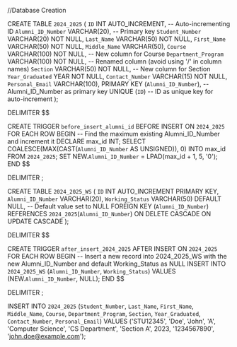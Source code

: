 //Database Creation





CREATE TABLE `2024_2025` (
    `ID` INT AUTO_INCREMENT,                      -- Auto-incrementing ID
    `Alumni_ID_Number` VARCHAR(20),               -- Primary key
    `Student_Number` VARCHAR(20) NOT NULL,
    `Last_Name` VARCHAR(50) NOT NULL,
    `First_Name` VARCHAR(50) NOT NULL,
    `Middle_Name` VARCHAR(50),
    `Course` VARCHAR(100) NOT NULL,               -- New column for Course
    `Department_Program` VARCHAR(100) NOT NULL,   -- Renamed column (avoid using '/' in column names)
    `Section` VARCHAR(50) NOT NULL,               -- New column for Section
    `Year_Graduated` YEAR NOT NULL, 
    `Contact_Number` VARCHAR(15) NOT NULL,
    `Personal_Email` VARCHAR(100),
    PRIMARY KEY (`Alumni_ID_Number`),             -- Alumni_ID_Number as primary key
    UNIQUE (`ID`)                                 -- ID as unique key for auto-increment
);


DELIMITER $$

CREATE TRIGGER `before_insert_alumni_id`
BEFORE INSERT ON `2024_2025`
FOR EACH ROW
BEGIN
  -- Find the maximum existing Alumni_ID_Number and increment it
  DECLARE max_id INT;
  SELECT COALESCE(MAX(CAST(`Alumni_ID_Number` AS UNSIGNED)), 0) INTO max_id FROM `2024_2025`;
  SET NEW.`Alumni_ID_Number` = LPAD(max_id + 1, 5, '0');
END $$

DELIMITER ;


CREATE TABLE `2024_2025_WS` (
    `ID` INT AUTO_INCREMENT PRIMARY KEY,
    `Alumni_ID_Number` VARCHAR(20),
    `Working_Status` VARCHAR(50) DEFAULT NULL,     -- Default value set to NULL
    FOREIGN KEY (`Alumni_ID_Number`) REFERENCES `2024_2025`(`Alumni_ID_Number`) ON DELETE CASCADE ON UPDATE CASCADE
);


DELIMITER $$

CREATE TRIGGER `after_insert_2024_2025`
AFTER INSERT ON `2024_2025`
FOR EACH ROW
BEGIN
    -- Insert a new record into 2024_2025_WS with the new Alumni_ID_Number and default Working_Status as NULL
    INSERT INTO `2024_2025_WS` (`Alumni_ID_Number`, `Working_Status`)
    VALUES (NEW.`Alumni_ID_Number`, NULL);
END $$

DELIMITER ;


INSERT INTO `2024_2025` 
(`Student_Number`, `Last_Name`, `First_Name`, `Middle_Name`, `Course`, `Department_Program`, `Section`, `Year_Graduated`, `Contact_Number`, `Personal_Email`) 
VALUES 
('STU12345', 'Doe', 'John', 'A', 'Computer Science', 'CS Department', 'Section A', 2023, '1234567890', 'john.doe@example.com');
